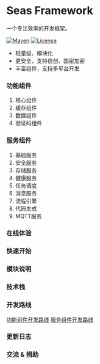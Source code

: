 # Seas Framework

一个专注效率的开发框架。

[![Maven](https://img.shields.io/badge/maven-v1.1.6-blue)](https://izhimu.coding.net/public-artifacts/seas/maven-releases-open/com.izhimu:seas-framework-dependencies/version/36168358/overview)
[![License](https://img.shields.io/badge/license-Apache%202-4EB1BA.svg)](https://www.apache.org/licenses/LICENSE-2.0.html)

- 轻量级、模块化
- 更安全，支持信创、国密加密
- 丰富组件，支持多平台开发

### 功能组件

1. 核心组件
2. 缓存组件
3. 数据组件
4. 验证码组件

### 服务组件

1. 基础服务
2. 安全服务
3. 存储服务
4. 健康服务
5. 任务调度
6. 消息服务
7. 流程引擎
8. 代码生成
9. MQTT服务

### 在线体验

### 快速开始

### 模块说明

### 技术栈

### 开发路线

[功能组件开发路线](doc/DevelopmentRouteStarter)
[服务组件开发路线](doc/DevelopmentRouteStarter)

### 更新日志

### 交流 & 捐助
